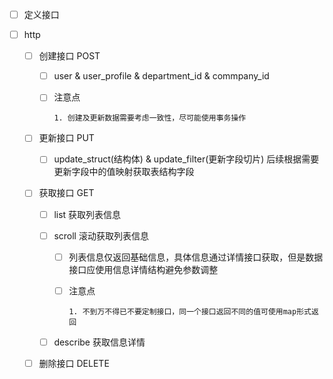 - [ ]  定义接口

  - [ ] http

    - [ ] 创建接口 POST

      - [ ] user & user_profile & department_id & commpany_id 

      - [ ] 注意点

        ```
        1. 创建及更新数据需要考虑一致性，尽可能使用事务操作
        ```

        

    - [ ] 更新接口 PUT

      - [ ] update_struct(结构体) & update_filter(更新字段切片)  后续根据需要更新字段中的值映射获取表结构字段

    - [ ] 获取接口 GET

      - [ ] list 获取列表信息

      - [ ] scroll 滚动获取列表信息

        - [ ] 列表信息仅返回基础信息，具体信息通过详情接口获取，但是数据接口应使用信息详情结构避免参数调整

        - [ ] 注意点

          ```
          1. 不到万不得已不要定制接口，同一个接口返回不同的值可使用map形式返回
          ```

          

      - [ ] describe 获取信息详情

    - [ ] 删除接口 DELETE

